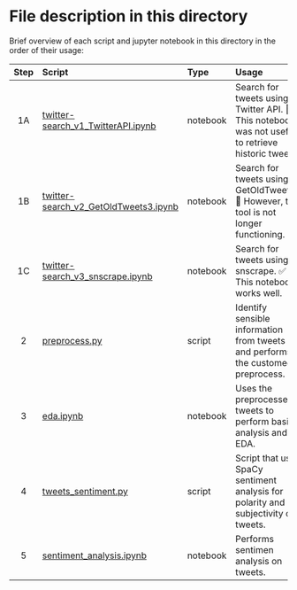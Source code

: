 # File description in this directory

Brief overview of each script and jupyter notebook in this directory in the order of their usage:

|Step |Script | Type | Usage |
|:---:|:------|:-----|:------|
|1A|[twitter-search_v1_TwitterAPI.ipynb](https://github.com/vcuspinera/Canada_response_covid/blob/master/src/twitter-search_v1_TwitterAPI.ipynb) | notebook |Search for tweets using Twitter API. 🚫 This notebook was not useful to retrieve historic tweets.|
|1B|[twitter-search_v2_GetOldTweets3.ipynb](https://github.com/vcuspinera/Canada_response_covid/blob/master/src/twitter-search_v2_GetOldTweets3.ipynb) | notebook |Search for tweets using GetOldTweets3. 🚫 However, this tool is not longer functioning.|
|1C|[twitter-search_v3_snscrape.ipynb](https://github.com/vcuspinera/Canada_response_covid/blob/master/src/twitter-search_v3_snscrape.ipynb) | notebook |Search for tweets using snscrape. ✅ This notebook works well.|
|2|[preprocess.py](https://github.com/vcuspinera/Canada_response_covid/blob/master/src/preprocess.py) | script |Identify sensible information from tweets and performs the customed preprocess. |
|3|[eda.ipynb](https://github.com/vcuspinera/Canada_response_covid/blob/master/src/eda.ipynb) | notebook |Uses the preprocessed tweets to perform basic analysis and EDA. |
|4|[tweets_sentiment.py](https://github.com/vcuspinera/Canada_response_covid/blob/master/src/tweets_sentiment.py)| script |Script that use SpaCy sentiment analysis for polarity and subjectivity of tweets. |
|5|[sentiment_analysis.ipynb](https://github.com/vcuspinera/Canada_response_covid/blob/master/src/sentiment_analysis.ipynb) | notebook |Performs sentimen analysis on tweets. |
